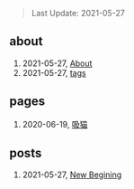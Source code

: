 > Last Update: 2021-05-27

## about
1. 2021-05-27, [About](about/me.md)
1. 2021-05-27, [tags](about/tags.md)
## pages
1. 2020-06-19, [吸猫](pages/吸猫.md)
## posts
1. 2021-05-27, [New Begining](posts/bookmarks.md)
